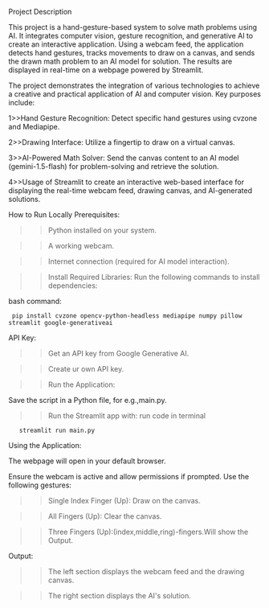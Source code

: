 Project Description

This project is a hand-gesture-based system to solve math problems using AI. It integrates computer vision, gesture recognition, and generative AI to create an interactive application. Using a webcam feed, the application detects hand gestures, tracks movements to draw on a canvas, and sends the drawn math problem to an AI model for solution. The results are displayed in real-time on a webpage powered by Streamlit.



The project demonstrates the integration of various technologies to achieve a creative and practical application of AI and computer vision. Key purposes include:

1>>Hand Gesture Recognition: Detect specific hand gestures using cvzone and Mediapipe.

2>>Drawing Interface: Utilize a fingertip to draw on a virtual canvas.

3>>AI-Powered Math Solver: Send the canvas content to an AI model (gemini-1.5-flash) for problem-solving and retrieve the solution.

4>>Usage of Streamlit to create an interactive web-based interface for displaying the real-time webcam feed, drawing canvas, and AI-generated solutions.

How to Run Locally
Prerequisites:

>>Python installed on your system.

>>A working webcam.

>>Internet connection (required for AI model interaction).

>>Install Required Libraries: Run the following commands to install dependencies:

bash command:

     pip install cvzone opencv-python-headless mediapipe numpy pillow streamlit google-generativeai

API Key:

>>Get an API key from Google Generative AI.

>>Create ur own API key.

>>Run the Application:

Save the script in a Python file, for e.g.,main.py.

>>Run the Streamlit app with:
run code in terminal

       streamlit run main.py
Using the Application:

The webpage will open in your default browser.

Ensure the webcam is active and allow permissions if prompted.
Use the following gestures:

>>Single Index Finger (Up): Draw on the canvas.

>>All Fingers (Up): Clear the canvas.

>>Three Fingers (Up):(index,middle,ring)-fingers.Will show the Output.

Output:

>>The left section displays the webcam feed and the drawing canvas.

>>The right section displays the AI's solution.
